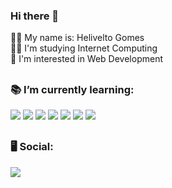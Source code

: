 ### Hi there 👋

🙋‍♂️ My name is: Helivelto Gomes <br>
👨‍💻 I'm studying Internet Computing <br>
🧐 I'm interested in Web Development <br>

##

<div>
<h3> 📚 I’m currently learning: </h3>
<img src="https://img.icons8.com/color/48/000000/html-5--v1.png"/> 
<img src="https://img.icons8.com/color/48/000000/css3.png"/> 
<img src="https://img.icons8.com/color/48/000000/javascript--v1.png"/>
<img src="https://img.icons8.com/fluency/48/000000/node-js.png"/>
 <img src="https://img.icons8.com/color/48/000000/python--v1.png"/>
<img src="https://img.icons8.com/color/50/000000/mysql-logo.png"/>
<img src="https://img.icons8.com/color/48/000000/git.png"/>
</div>

##

<h3>🖥 Social: </h3>
<a href="https://www.linkedin.com/in/helivelto-gomes/"><img src="https://img.shields.io/badge/LinkedIn-0077B5?style=for-the-badge&logo=linkedin&logoColor=white"> </a>
